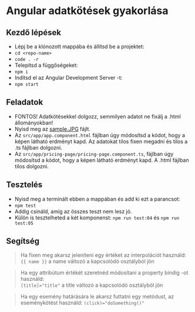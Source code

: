 # Angular adatkötések gyakorlása

## Kezdő lépések
- Lépj be a klónozott mappába és állítsd be a projektet:
- `cd <repo-name>`
- `code . -r`
- Telepítsd a függőségeket:
- `npm i`
- Indítsd el az Angular Development Server -t:
- `npm start`

## Feladatok
- FONTOS! Adatkötésekkel dolgozz, semmilyen adatot ne fixálj a .html állományokban!
- Nyisd meg az [sample.JPG](sample.JPG) fájlt.
- Az `src/app/app.component.html` fájlban úgy módosítsd a kódot, hogy a képen látható erdményt kapd. Az adatokat tilos fixen megadni és tilos a .ts fájlban 
dolgozni.
- Az `src/app/pricing-page/pricing-page.component.ts`, fájlban úgy módosítsd a 
kódot, hogy a képen látható erdményt kapd. A .html fájlban tilos dolgozni.

## Tesztelés
- Nyisd meg a terminált ebben a mappában és add ki ezt a parancsot:
- `npm test`
- Addig csináld, amíg az összes teszt nem lesz jó.
- Külön is tesztelheted a két komponenst: `npm run test:04` és `npm run test:05`

## Segítség
> Ha fixen meg akarsz jeleníteni egy értéket az interpolációt használd:  
> `{{ name }}` a name változó a kapcsolódó osztályból jön  
  
> Ha egy attribútum értékét szeretnéd módosítani a property bindig -ot használd:  
> `[title]="title"` a title változó a kapcsolódó osztályból jön  
  
> Ha egy esemény határására le akarsz futtatni egy metódust, az eseménykötést használd:
> `(click)="doSomething()"`


